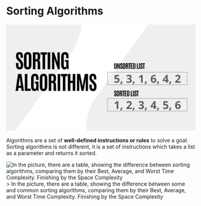 # Sorting Algorithms

<img src="./assets/Sorting algorithms.jpg">

Algorithms are a set of **well-defined instructions or rules** to solve a goal. Sorting algorithms is not different, it is a set of instructions which takes a list as a parameter and returns it sorted.

<img src="assets/bigo-sorting-algorithms.pngpng" alt="In the picture, there are a table, showing the difference between sorting algorithms, comparing them by their Best, Average, and Worst Time Complexity. Finishing by the Space Complexity">
> In the picture, there are a table, showing the difference between some and common sorting algorithms, comparing them by their Best, Average, and Worst Time Complexity. Finishing by the Space Complexity




